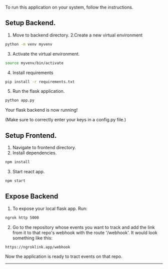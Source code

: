 To run this application on your system, follow the instructions.

## Setup Backend.
1. Move to backend directory.
2.Create a new virtual environment

```bash
python -m venv myvenv                                             
```
3. Activate the virtual environment.

```bash
source myvenv/bin/activate                                            
```
4. Install requirements

```bash
pip install -r requirements.txt
```
5. Run the flask application.

```bash
python app.py
```
Your flask backend is now running! 

(Make sure to correctly enter your keys in a config.py file.)

## Setup Frontend.

1. Navigate to frontend directory.
2. Install dependencies.
```bash
npm install
```
3. Start react app.
```bash
npm start
```

## Expose Backend
1. To expose your local flask app. Run:
```bash
ngrok http 5000
```
2. Go to the repository whose events you want to track and add the link from it to that repo's webhook with the route '/webhook'.
It would look something like this:
```bash
https://ngroklink.app/webhook
```
Now the application is ready to tract events on that repo.
*******************